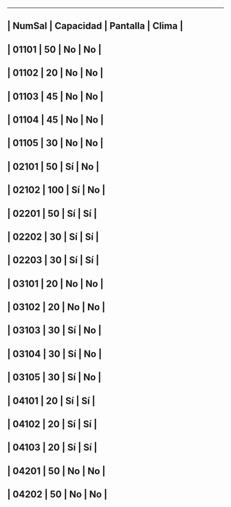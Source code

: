 ---------------------------------------------------------
|   NumSal    |   Capacidad    |  Pantalla   |  Clima   |
---------------------------------------------------------
| 01101       |             50 |          No |       No |
---------------------------------------------------------
| 01102       |             20 |          No |       No |
---------------------------------------------------------
| 01103       |             45 |          No |       No |
---------------------------------------------------------
| 01104       |             45 |          No |       No |
---------------------------------------------------------
| 01105       |             30 |          No |       No |
---------------------------------------------------------
| 02101       |             50 |          Sí |       No |
---------------------------------------------------------
| 02102       |            100 |          Sí |       No |
---------------------------------------------------------
| 02201       |             50 |          Sí |       Sí |
---------------------------------------------------------
| 02202       |             30 |          Sí |       Sí |
---------------------------------------------------------
| 02203       |             30 |          Sí |       Sí |
---------------------------------------------------------
| 03101       |             20 |          No |       No |
---------------------------------------------------------
| 03102       |             20 |          No |       No |
---------------------------------------------------------
| 03103       |             30 |          Sí |       No |
---------------------------------------------------------
| 03104       |             30 |          Sí |       No |
---------------------------------------------------------
| 03105       |             30 |          Sí |       No |
---------------------------------------------------------
| 04101       |             20 |          Sí |       Sí |
---------------------------------------------------------
| 04102       |             20 |          Sí |       Sí |
---------------------------------------------------------
| 04103       |             20 |          Sí |       Sí |
---------------------------------------------------------
| 04201       |             50 |          No |       No |
---------------------------------------------------------
| 04202       |             50 |          No |       No |
---------------------------------------------------------

